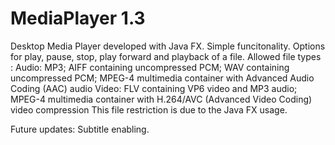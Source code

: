 # MediaPlayer 1.3
Desktop Media Player developed with Java FX.
Simple funcitonality. Options for play, pause, stop, play forward and playback of a file. 
Allowed file types : 
  Audio:  MP3; AIFF containing uncompressed PCM; WAV containing uncompressed PCM;
          MPEG-4 multimedia container with Advanced Audio Coding (AAC) audio
  Video:  FLV containing VP6 video and MP3 audio;
          MPEG-4 multimedia container with H.264/AVC (Advanced Video Coding) video compression
This file restriction is due to the Java FX usage.

Future updates: Subtitle enabling.

